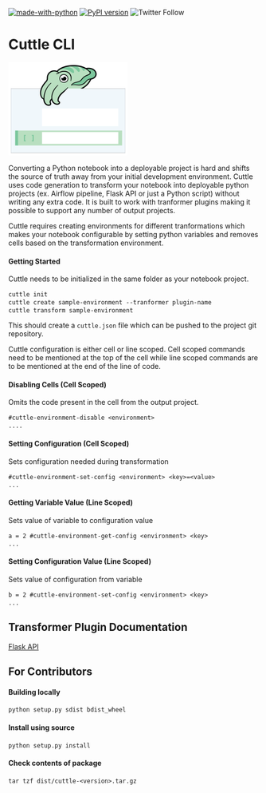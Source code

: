 [![made-with-python](https://img.shields.io/badge/Made%20with-Python-1f425f.svg)](https://www.python.org/) [![PyPI version](https://badge.fury.io/py/cuttle.svg)](https://badge.fury.io/py/cuttle) <img alt="Twitter Follow" src="https://img.shields.io/twitter/follow/cuttlehq?style=social">
# Cuttle CLI

![alt text](/images/cuttle-logo.png)

Converting a Python notebook into a deployable project is hard and shifts the source of truth away from your initial development environment. Cuttle uses code generation to transform your notebook into deployable python projects (ex. Airflow pipeline, Flask API or just a Python script) without writing any extra code. It is built to work with tranformer plugins making it possible to support any number of output projects.

Cuttle requires creating environments for different tranformations which makes your notebook configurable by setting python variables and removes cells based on the transformation environment.

#### Getting Started

Cuttle needs to be initialized in the same folder as your notebook project. 

```
cuttle init
cuttle create sample-environment --tranformer plugin-name
cuttle transform sample-environment
```

This should create a `cuttle.json` file which can be pushed to the project git repository.

Cuttle configuration is either cell or line scoped. Cell scoped commands need to be mentioned at the top of the cell while line scoped commands are to be mentioned at the end of the line of code.

#### Disabling Cells (Cell Scoped)

Omits the code present in the cell from the output project.

```
#cuttle-environment-disable <environment>
....
```

####  Setting Configuration (Cell Scoped)

Sets configuration needed during transformation

```
#cuttle-environment-set-config <environment> <key>=<value>
...
```

#### Getting Variable Value (Line Scoped)

Sets value of variable to configuration value

```
a = 2 #cuttle-environment-get-config <environment> <key>
...
```

#### Setting Configuration Value (Line Scoped)

Sets value of configuration from variable

```
b = 2 #cuttle-environment-set-config <environment> <key>
...
```

## Transformer Plugin Documentation

[Flask API](cuttle/transform/flask/README.md)


## For Contributors


#### Building locally

```
python setup.py sdist bdist_wheel
```

#### Install using source

```
python setup.py install
```

#### Check contents of package

```
tar tzf dist/cuttle-<version>.tar.gz
```